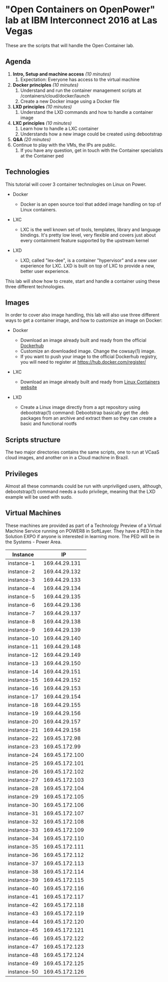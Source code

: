 # "Open Containers on OpenPower" lab at IBM Interconnect 2016 at Las Vegas #

These are the scripts that will handle the Open Container lab. 

## Agenda ##

 1. **Intro, Setup and machine access**  *(10 minutes)*
	1. Expectation: Everyone has access to the virtual machine
 2. **Docker principles** *(10 minutes)*
	1. Understand and run the container management scripts at
	   /containers/cloud/docker/launch 
	1. Create a new Docker image using a Docker file
 3. **LXD principles**  *(10 minutes)*
	1. Understand the LXD commands and how to handle a container image
 4. **LXC principles**  *(10 minutes)*
	1. Learn how to handle a LXC container
	2. Understands how a new image could be created using debootstrap
 5. **Q&A** *(20 minutes)*
 6. Continue to play with the VMs, the IPs are public.
	1. If you have any question, get in touch with the Container
	   specialists at the Container ped
	
## Technologies ##

This tutorial will cover 3 container technologies on Linux on Power.

 * Docker
	- Docker is an open source tool that added image handling on top of
	  Linux containers.

 * LXC
	- LXC is the well known set of tools, templates, library and language
	  bindings. It's pretty low level, very flexible and covers just about
   	  every containment feature supported by the upstream kernel

 * LXD
	- LXD, called "lex‐dee", is a container "hypervisor" and a new user
	  experience for LXC.
	  LXD is built on top of LXC to provide a new, better user experience.

This lab will show how to create, start and handle a container using these
three different technologies.

## Images ##

In order to cover also image handling, this lab will also use three different
ways to get a container image, and how to customize an image on Docker:

 * Docker
	- Download an image already built and ready from the official [Dockerhub](https://hub.docker.com)
	- Customize an downloaded image. Change the cowsay(1) image.
	- If you want to push your image to the official Dockerhub registry, you
	  will need to register at https://hub.docker.com/register/
	
 * LXC 
	- Download an image already built and ready from [Linux Containers website](https://linuxcontainers.org)

 * LXD
	- Create a Linux image directly from a apt repository using
	  debootstrap(1) command:
	  Debootstrap basically get the .deb packages from an archive and
	  extract them so they can create a basic and functional rootfs

## Scripts structure ##

The two major directories contains the same scripts, one to run at VCaaS cloud
images, and another on in a Cloud machine in Brazil.

## Privileges ##

Almost all these commands could be run with unpriviliged users, although,
debootstrap(1) command needs a sudo privilege, meaning that the LXD example
will be used with sudo.

## Virtual Machines ##

These machines are provided as part of a Technology Preview of a Virtual Machine Service running on POWER8 in SoftLayer. They have a PED in the Solution EXPO if anyone is interested in learning more. The PED will be in the Systems - Power Area.

Instance      |  IP
--------------|--------------
 instance-1   | 169.44.29.131 
 instance-2   | 169.44.29.132
 instance-3   | 169.44.29.133 
 instance-4   | 169.44.29.134 
 instance-5   | 169.44.29.135 
 instance-6   | 169.44.29.136 
 instance-7   | 169.44.29.137 
 instance-8   | 169.44.29.138 
 instance-9   | 169.44.29.139 
 instance-10  | 169.44.29.140
 instance-11  | 169.44.29.148
 instance-12  | 169.44.29.149
 instance-13  | 169.44.29.150
 instance-14  | 169.44.29.151
 instance-15  | 169.44.29.152
 instance-16  | 169.44.29.153
 instance-17  | 169.44.29.154
 instance-18  | 169.44.29.155
 instance-19  | 169.44.29.156
 instance-20  | 169.44.29.157
 instance-21  | 169.44.29.158
 instance-22  | 169.45.172.98
 instance-23  | 169.45.172.99
 instance-24  | 169.45.172.100 
 instance-25  | 169.45.172.101 
 instance-26  | 169.45.172.102 
 instance-27  | 169.45.172.103 
 instance-28  | 169.45.172.104 
 instance-29  | 169.45.172.105 
 instance-30  | 169.45.172.106 
 instance-31  | 169.45.172.107 
 instance-32  | 169.45.172.108 
 instance-33  | 169.45.172.109 
 instance-34  | 169.45.172.110 
 instance-35  | 169.45.172.111 
 instance-36  | 169.45.172.112 
 instance-37  | 169.45.172.113 
 instance-38  | 169.45.172.114 
 instance-39  | 169.45.172.115 
 instance-40  | 169.45.172.116 
 instance-41  | 169.45.172.117 
 instance-42  | 169.45.172.118 
 instance-43  | 169.45.172.119 
 instance-44  | 169.45.172.120 
 instance-45  | 169.45.172.121 
 instance-46  | 169.45.172.122 
 instance-47  | 169.45.172.123 
 instance-48  | 169.45.172.124 
 instance-49  | 169.45.172.125 
 instance-50  | 169.45.172.126 
